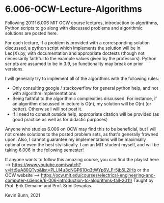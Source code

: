 # 6.006-OCW-Lecture-Algorithms
Following 2011f 6.006 MIT OCW course lectures, introduction to algorithms, Python scripts to go along with discussed problems and algorithmic solutions are posted here.

For each lecture, if a problem is provided with a corresponding solution discussed, a python script which implements the solution will be in Lec{X}.py, with documentation and appropriate doctests (though not necessarily faithful to the example values given by the professors). Python scripts are assumed to be in 3.9, so functionality may break on prior versions.

I will generally try to implement all of the algorithms with the following rules:
  - Only consulting google / stackoverflow for general python help, and not with algorithm implementations
  - Being faithful to the algorithmic complexities discussed. For instance, if an algorithm discussed in lecture is O(n), my solution will be O(n) (or better). Otherwise I will not post it.
  - If I need to consult outside help, appropriate citation will be provided (as good practice as well as for didactic purposes)

Anyone who studies 6.006 on OCW may find this to be beneficial, but I will not create solutions to the posted problem sets, as that's generally frowned upon. Also, I cannot guarantee my implementations will be maximially optimal or even the best stylistically.
I am an MIT student myself, and will be taking 6.006 in the following semester!

If anyone wants to follow this amazing course, you can find the playlist here --> https://www.youtube.com/watch?v=HtSuA80QTyo&list=PLUl4u3cNGP61Oq3tWYp6V_F-5jb5L2iHb
or the OCW website --> https://ocw.mit.edu/courses/electrical-engineering-and-computer-science/6-006-introduction-to-algorithms-fall-2011/
Taught by Prof. Erik Demaine and Prof. Srini Devadas.

Kevin Bunn, 2021
